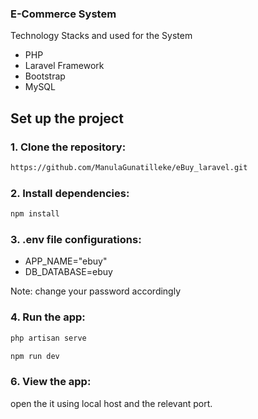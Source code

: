 ### E-Commerce System

Technology Stacks and used for the System 
 -  PHP
 -  Laravel Framework 
 -  Bootstrap
 -  MySQL

## Set up the project 

### 1. Clone the repository:

``` bash
https://github.com/ManulaGunatilleke/eBuy_laravel.git
```

### 2. Install dependencies:

``` bash
npm install 
```

### 3. .env file configurations:

- APP_NAME="ebuy"
- DB_DATABASE=ebuy

Note: change your password accordingly

### 4. Run the app:

``` bash
php artisan serve
```

``` bash
npm run dev
```

### 6. View the app:
open the it using local host and the relevant port.
